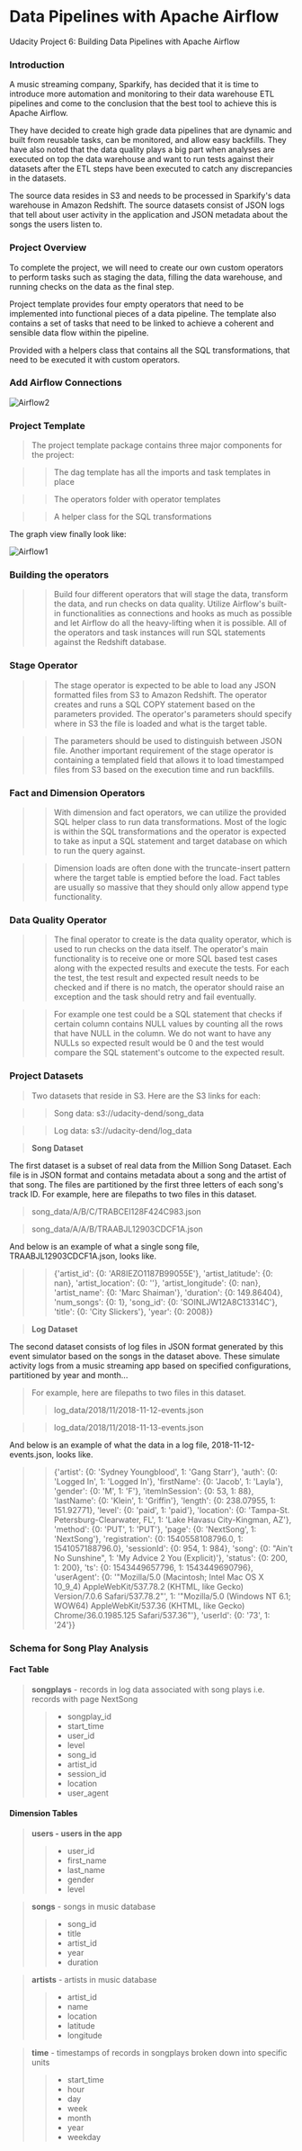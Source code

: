 # Data Pipelines with Apache Airflow
Udacity Project 6: Building Data Pipelines with Apache Airflow


### **Introduction**
A music streaming company, Sparkify, has decided that it is time to introduce more automation and monitoring to their data warehouse ETL pipelines and come to the conclusion that the best tool to achieve this is Apache Airflow.

They have decided to create high grade data pipelines that are dynamic and built from reusable tasks, can be monitored, and allow easy backfills. They have also noted that the data quality plays a big part when analyses are executed on top the data warehouse and want to run tests against their datasets after the ETL steps have been executed to catch any discrepancies in the datasets.

The source data resides in S3 and needs to be processed in Sparkify's data warehouse in Amazon Redshift. The source datasets consist of JSON logs that tell about user activity in the application and JSON metadata about the songs the users listen to.


### **Project Overview**
To complete the project, we will need to create our own custom operators to perform tasks such as staging the data, filling the data warehouse, and running checks on the data as the final step.

Project template provides four empty operators that need to be implemented into functional pieces of a data pipeline. The template also contains a set of tasks that need to be linked to achieve a coherent and sensible data flow within the pipeline.

Provided with a helpers class that contains all the SQL transformations, that need to be executed it with custom operators.


### **Add Airflow Connections**

![Airflow2](/airflow2.png)


### **Project Template**

> The project template package contains three major components for the project:

>> The dag template has all the imports and task templates in place

>> The operators folder with operator templates

>> A helper class for the SQL transformations

The graph view finally look like:

![Airflow1](/airflow1.png)

### **Building the operators**
>> Build four different operators that will stage the data, transform the data, and run checks on data quality.
>> Utilize Airflow's built-in functionalities as connections and hooks as much as possible and let Airflow do all the heavy-lifting when it is possible.
>> All of the operators and task instances will run SQL statements against the Redshift database. 

### **Stage Operator**
>> The stage operator is expected to be able to load any JSON formatted files from S3 to Amazon Redshift. The operator creates and runs a SQL COPY statement based on the parameters provided. The operator's parameters should specify where in S3 the file is loaded and what is the target table.

>> The parameters should be used to distinguish between JSON file. Another important requirement of the stage operator is containing a templated field that allows it to load timestamped files from S3 based on the execution time and run backfills.

### **Fact and Dimension Operators**
>> With dimension and fact operators, we can utilize the provided SQL helper class to run data transformations. Most of the logic is within the SQL transformations and the operator is expected to take as input a SQL statement and target database on which to run the query against.

>> Dimension loads are often done with the truncate-insert pattern where the target table is emptied before the load. Fact tables are usually so massive that they should only allow append type functionality.

### **Data Quality Operator**
>> The final operator to create is the data quality operator, which is used to run checks on the data itself. The operator's main functionality is to receive one or more SQL based test cases along with the expected results and execute the tests. For each the test, the test result and expected result needs to be checked and if there is no match, the operator should raise an exception and the task should retry and fail eventually.

>> For example one test could be a SQL statement that checks if certain column contains NULL values by counting all the rows that have NULL in the column. We do not want to have any NULLs so expected result would be 0 and the test would compare the SQL statement's outcome to the expected result.

### **Project Datasets**
> Two datasets that reside in S3. Here are the S3 links for each:

>> Song data: s3://udacity-dend/song_data

>> Log data: s3://udacity-dend/log_data

> **Song Dataset**

The first dataset is a subset of real data from the Million Song Dataset. Each file is in JSON format and contains metadata about a song and the artist of that song. The files are partitioned by the first three letters of each song's track ID. For example, here are filepaths to two files in this dataset.

> song_data/A/B/C/TRABCEI128F424C983.json

> song_data/A/A/B/TRAABJL12903CDCF1A.json

And below is an example of what a single song file, TRAABJL12903CDCF1A.json, looks like.

>> {'artist_id': {0: 'AR8IEZO1187B99055E'},
 'artist_latitude': {0: nan},
 'artist_location': {0: ''},
 'artist_longitude': {0: nan},
 'artist_name': {0: 'Marc Shaiman'},
 'duration': {0: 149.86404},
 'num_songs': {0: 1},
 'song_id': {0: 'SOINLJW12A8C13314C'},
 'title': {0: 'City Slickers'},
 'year': {0: 2008}}


> **Log Dataset**

The second dataset consists of log files in JSON format generated by this event simulator based on the songs in the dataset above. These simulate activity logs from a music streaming app based on specified configurations, partitioned by year and month...

> For example, here are filepaths to two files in this dataset.
>> log_data/2018/11/2018-11-12-events.json

>> log_data/2018/11/2018-11-13-events.json

And below is an example of what the data in a log file, 2018-11-12-events.json, looks like.

>> {'artist': {0: 'Sydney Youngblood', 1: 'Gang Starr'},
 'auth': {0: 'Logged In', 1: 'Logged In'},
 'firstName': {0: 'Jacob', 1: 'Layla'},
 'gender': {0: 'M', 1: 'F'},
 'itemInSession': {0: 53, 1: 88},
 'lastName': {0: 'Klein', 1: 'Griffin'},
 'length': {0: 238.07955, 1: 151.92771},
 'level': {0: 'paid', 1: 'paid'},
 'location': {0: 'Tampa-St. Petersburg-Clearwater, FL',
  1: 'Lake Havasu City-Kingman, AZ'},
 'method': {0: 'PUT', 1: 'PUT'},
 'page': {0: 'NextSong', 1: 'NextSong'},
 'registration': {0: 1540558108796.0, 1: 1541057188796.0},
 'sessionId': {0: 954, 1: 984},
 'song': {0: "Ain't No Sunshine", 1: 'My Advice 2 You (Explicit)'},
 'status': {0: 200, 1: 200},
 'ts': {0: 1543449657796, 1: 1543449690796},
 'userAgent': {0: '"Mozilla/5.0 (Macintosh; Intel Mac OS X 10_9_4) AppleWebKit/537.78.2 (KHTML, like Gecko) Version/7.0.6 Safari/537.78.2"',
  1: '"Mozilla/5.0 (Windows NT 6.1; WOW64) AppleWebKit/537.36 (KHTML, like Gecko) Chrome/36.0.1985.125 Safari/537.36"'},
 'userId': {0: '73', 1: '24'}}


### **Schema for Song Play Analysis**

#### **Fact Table**

> **songplays** - records in log data associated with song plays i.e. records with page NextSong
>> - songplay_id
>> - start_time
>> - user_id
>> - level
>> - song_id
>> - artist_id
>> - session_id
>> - location
>> - user_agent


#### **Dimension Tables**

> **users - users in the app**
>> - user_id
>> - first_name
>> - last_name
>> - gender
>> - level

> **songs** - songs in music database
>> - song_id
>> - title
>> - artist_id
>> - year
>> - duration

> **artists** - artists in music database
>> - artist_id
>> - name
>> - location
>> - latitude
>> - longitude

> **time** - timestamps of records in songplays broken down into specific units
>> - start_time
>> - hour
>> - day
>> - week
>> - month
>> - year
>> - weekday
